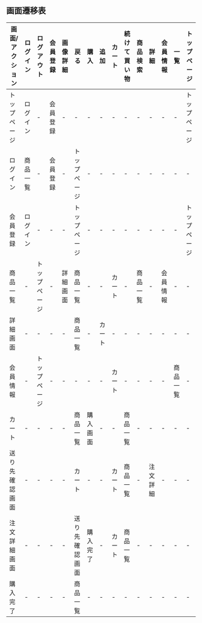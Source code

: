 ## 画面遷移表
|画面/アクション|ログイン|ログアウト|会員登録|画像詳細|戻る|購入|追加|カート|続けて買い物|商品検索|詳細|会員情報|一覧|トップページ|
|--------|--------|--------|--------|--------|--------|-----|-----|-----|--------|--------|-----|--------|-----|-----|
|トップページ|ログイン|-|会員登録|-|-|-|-|-|-|-|-|-|-|トップページ|
|ログイン|商品一覧|-|会員登録|-|トップページ|-|-|-|-|-|-|-|-|-|トップページ|
|会員登録|ログイン|-|-|-|トップページ|-|-|-|-|-|-|-|-|トップページ|
|商品一覧|-|トップページ|-|詳細画面|商品一覧|-|-|カート|-|商品一覧|-|会員情報|-|-|
|詳細画面|-|-|-|-|商品一覧|-|カート|-|-|-|-|-|-|-|
|会員情報|-|トップページ|-|-|-|-|-|カート|-|-|-|-|商品一覧|-|
|カート|-|-|-|-|商品一覧|購入画面|-|-|商品一覧|-|-|-|-|-|
|送り先確認画面|-|-|-|-|カート|-|-|カート|商品一覧|-|注文詳細|-|-|-|
|注文詳細画面|-|-|-|-|送り先確認画面|購入完了|-|カート|商品一覧|-|-|-|-|-|
|購入完了|-|-|-|-|商品一覧|-|-|-|-|-|-|-|-|-|

